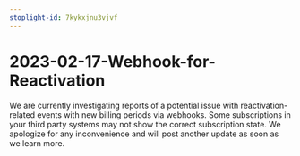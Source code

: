 ```yaml
---
stoplight-id: 7kykxjnu3vjvf
---
```


# 2023-02-17-Webhook-for-Reactivation

We are currently investigating reports of a potential issue with reactivation-related events with new billing periods via webhooks. Some subscriptions in your third party systems may not show the correct subscription state. We apologize for any inconvenience and will post another update as soon as we learn more.